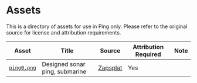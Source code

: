 # Assets

This is a directory of assets for use in Ping only. Please refer to the original source for license and attribution requirements.

| Asset | Title | Source | Attribution Required | Note |
| --- | --- | --- | --- | --- |
| [`ping0.png`](ping0.png) | Designed sonar ping, submarine | [Zapsplat](https://www.zapsplat.com) | Yes | |
